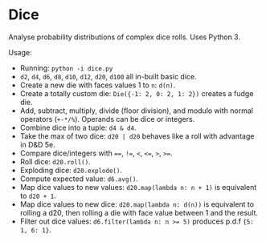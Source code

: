 # Dice
Analyse probability distributions of complex dice rolls. Uses Python 3.

Usage:
* Running: `python -i dice.py`
* `d2`, `d4`, `d6`, `d8`, `d10`, `d12`, `d20`, `d100` all in-built basic dice.
* Create a new die with faces values 1 to `n`: `d(n)`.
* Create a totally custom die: `Die({-1: 2, 0: 2, 1: 2})` creates a fudge die.
* Add, subtract, multiply, divide (floor division), and modulo with normal operators (`+-*/%`). Operands can be dice or integers.
* Combine dice into a tuple: `d4 & d4`.
* Take the max of two dice: `d20 | d20` behaves like a roll with advantage in D&D 5e.
* Compare dice/integers with `==`, `!=`, `<`, `<=`, `>`, `>=`.
* Roll dice: `d20.roll()`.
* Exploding dice: `d20.explode()`.
* Compute expected value: `d6.avg()`.
* Map dice values to new values: `d20.map(lambda n: n + 1)` is equivalent to `d20 + 1`.
* Map dice values to new dice: `d20.map(lambda n: d(n))` is equivalent to rolling a d20, then rolling a die with face value between 1 and the result.
* Filter out dice values: `d6.filter(lambda n: n >= 5)` produces p.d.f `{5: 1, 6: 1}`.
